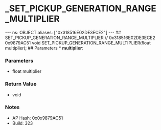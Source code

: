 # _SET_PICKUP_GENERATION_RANGE_MULTIPLIER

--- ns: OBJECT aliases: ["0x318516E02DE3ECE2"] --- ## SET_PICKUP_GENERATION_RANGE_MULTIPLIER  // 0x318516E02DE3ECE2 0x9879AC51 void SET_PICKUP_GENERATION_RANGE_MULTIPLIER(float multiplier);   ## Parameters * **multiplier**:

### Parameters
* float multiplier

### Return Value
* void

### Notes
* AP Hash: 0x0x9879AC51
* Build: 323

